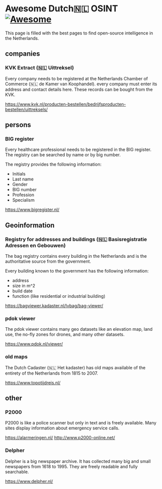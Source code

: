 # Awesome Dutch🇳🇱 OSINT [![Awesome](https://cdn.rawgit.com/sindresorhus/awesome/d7305f38d29fed78fa85652e3a63e154dd8e8829/media/badge.svg)](https://github.com/sindresorhus/awesome) 
  
This page is filled with the best pages to find open-source intelligence in the Netherlands. 
 
 
## companies  
### KVK Extract (🇳🇱 Uittreksel) 
  
Every company needs to be registered at the Netherlands Chamber of Commerce (🇳🇱 de Kamer van Koophandel). every company must enter its address and contact details here. These records can be bought from the KVK. 
  
https://www.kvk.nl/producten-bestellen/bedrijfsproducten-bestellen/uittreksels/ 
 
 
## persons 
### BIG register 
  
Every healthcare professional needs to be registered in the BIG register. The registry can be searched by name or by big number. 
  
The registry provides the following information: 
* Initials 
* Last name 
* Gender 
* BIG number 
* Profession 
* Specialism 
  
https://www.bigregister.nl/ 
 
 
## Geoinformation 
  
### Registry for addresses and buildings (🇳🇱 Basisregistratie Adressen en Gebouwen) 
  
The bag registry contains every building in the Netherlands and is the authoritative source from the government. 
  
Every building known to the government has the following information:  
* address 
* size in m^2 
* build date 
* function (like residential or industrial building) 
  
https://bagviewer.kadaster.nl/lvbag/bag-viewer/ 
  
### pdok viewer 
  
The pdok viewer contains many geo datasets like an elevation map, land use, the no-fly zones for drones, and many other datasets. 
  
https://www.pdok.nl/viewer/ 
 
 
### old maps 
The Dutch Cadaster (🇳🇱 Het kadaster) has old maps available of the entirety of the Netherlands from 1815 to 2007. 
 
https://www.topotijdreis.nl/ 
## other 
 
 
### P2000 
 
 
P2000 is like a police scanner but only in text and is freely available. Many sites display information about emergency service calls. 
 
 
https://alarmeringen.nl/ 
http://www.p2000-online.net/ 
 
 
### Delpher 
  
Delpher is a big newspaper archive. It has collected many big and small newspapers from 1618 to 1995. They are freely readable and fully searchable. 
  
https://www.delpher.nl/ 
